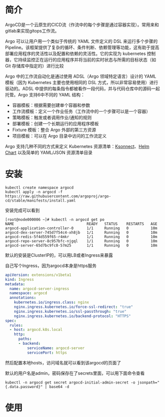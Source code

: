 # 简介

ArgoCD是一个云原生的CICD流（作流中的每个步骤是通过容器实现）。常用来和gitlab来实现gitops工作流。

Argo 可以让用户用一个类似于传统的 YAML 文件定义的 DSL 来运行多个步骤的 Pipeline。该框架提供了复杂的循环、条件判断、依赖管理等功能，这有助于提高部署应用程序的灵活性以及配置和依赖的灵活性。它的实现为 kubernetes 控制器，它持续监控正在运行的应用程序并将当前的实时状态与所需的目标状态（如 Git 存储库中指定的）进行比较

Argo 中的工作流自动化是通过使用 ADSL（Argo 领域特定语言）设计的 YAML 模板（因为 Kubernetes 主要也使用相同的 DSL 方式，所以非常容易使用）进行驱动的。ADSL 中提供的每条指令都被看作一段代码，并与代码仓库中的源码一起托管。Argo 支持6中不同的 YAML 结构：

- 容器模板：根据需要创建单个容器和参数
- 工作流模板：定义一个作业任务（工作流中的一个步骤可以是一个容器）
- 策略模板：触发或者调用作业/通知的规则
- 部署模板：创建一个长期运行的应用程序模板
- Fixture 模板：整合 Argo 外部的第三方资源
- 项目模板：可以在 Argo 目录中访问的工作流定义

Argo 支持几种不同的方式来定义 Kubernetes 资源清单：[Ksonnect](https://ksonnet.io/)、[Helm Chart](http://helm.io/) 以及简单的 YAML/JSON 资源清单目录

# 安装

```
kubectl create namespace argocd
kubectl apply -n argocd -f https://raw.githubusercontent.com/argoproj/argo-cd/stable/manifests/install.yaml
```

安装完成可以看到

```
[root@node000006 ~]# kubectl -n argocd get po
NAME                                 READY   STATUS    RESTARTS   AGE
argocd-application-controller-0      1/1     Running   0          10m
argocd-dex-server-745d7f54c4-xh8jb   1/1     Running   0          10m
argocd-redis-5f4d559f65-r4mkr        1/1     Running   0          10m
argocd-repo-server-8c957bfc-njgql    1/1     Running   0          10m
argocd-server-65d7bc9fc8-57m25       1/1     Running   0          10m
```

默认的安装是ClusterIP的，可以用LB或者Ingress来暴露

自己写个Ingress，因为argocd本身是https服务

```yaml
apiVersion: extensions/v1beta1
kind: Ingress
metadata:
  name: argocd-server-ingress
  namespace: argocd
  annotations:
    kubernetes.io/ingress.class: nginx
    nginx.ingress.kubernetes.io/force-ssl-redirect: "true"
    nginx.ingress.kubernetes.io/ssl-passthrough: "true"
    nginx.ingress.kubernetes.io/backend-protocol: "HTTPS"
spec:
  rules:
  - host: argocd.k8s.local
    http:
      paths:
      - backend:
          serviceName: argocd-server
          servicePort: https
```

然后配置本地hosts，访问域名就可以看到该argocd的页面了

默认的用户名是admin，密码保存在了secrets里面，可以用下面命令查看

```
kubectl -n argocd get secret argocd-initial-admin-secret -o jsonpath="{.data.password}" | base64 -d
```



# 使用



